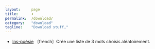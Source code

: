 ```yaml
---
layout:     page
title:      ⬇︎
permalink:  /download/
category:   "download"
tagline:    "Download stuff…"
---
```


* [Ins-poésie](https://gitlab.com/Ryuutei/inspoesie) 〘french〙Crée une liste de 3 mots choisis aléatoirement.
